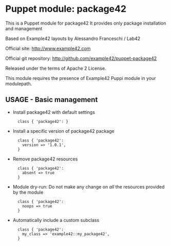 # Puppet module: package42

This is a Puppet module for package42
It provides only package installation and management

Based on Example42 layouts by Alessandro Franceschi / Lab42

Official site: http://www.example42.com

Official git repository: http://github.com/example42/puppet-package42

Released under the terms of Apache 2 License.

This module requires the presence of Example42 Puppi module in your modulepath.


## USAGE - Basic management

* Install package42 with default settings

        class { 'package42': }

* Install a specific version of package42 package

        class { 'package42':
          version => '1.0.1',
        }

* Remove package42 resources

        class { 'package42':
          absent => true
        }

* Module dry-run: Do not make any change on *all* the resources provided by the module

        class { 'package42':
          noops => true
        }

* Automatically include a custom subclass

        class { 'package42':
          my_class => 'example42::my_package42',
        }

